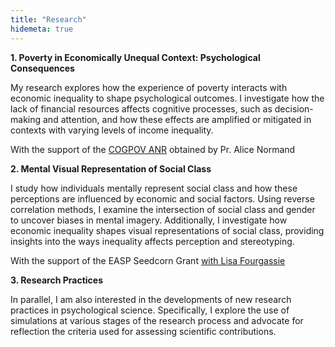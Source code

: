 ```yaml
---
title: "Research"
hidemeta: true
---
```


**1. Poverty in Economically Unequal Context: Psychological Consequences**

My research explores how the experience of poverty interacts with economic inequality to shape psychological outcomes. I investigate how the lack of financial resources affects cognitive processes, such as decision-making and attention, and how these effects are amplified or mitigated in contexts with varying levels of income inequality.

With the support of the [COGPOV ANR](https://anr.fr/Projet-ANR-20-CE28-0001) obtained by Pr. Alice Normand

**2. Mental Visual Representation of Social Class**

I study how individuals mentally represent social class and how these perceptions are influenced by economic and social factors. Using reverse correlation methods, I examine the intersection of social class and gender to uncover biases in mental imagery. Additionally, I investigate how economic inequality shapes visual representations of social class, providing insights into the ways inequality affects perception and stereotyping.

With the support of the EASP Seedcorn Grant [with Lisa Fourgassie](https://www.easp.eu/news/itm/easp_seedcorn_grant_report-1955.html)

**3. Research Practices**

In parallel, I am also interested in the developments of new research practices in psychological science. Specifically, I explore the use of simulations at various stages of the research process and advocate for reflection the criteria used for assessing scientific contributions.
